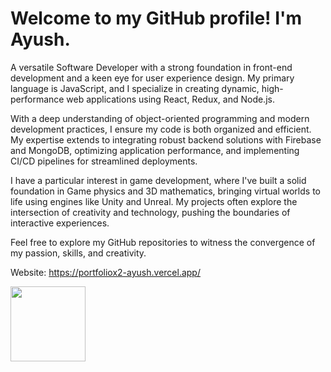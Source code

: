 ﻿# Welcome to my GitHub profile! I'm Ayush.

A versatile Software Developer with a strong foundation in front-end development and a keen eye for user experience design. My primary language is JavaScript, and I specialize in creating dynamic, high-performance web applications using React, Redux, and Node.js.

With a deep understanding of object-oriented programming and modern development practices, I ensure my code is both organized and efficient. My expertise extends to integrating robust backend solutions with Firebase and MongoDB, optimizing application performance, and implementing CI/CD pipelines for streamlined deployments.

I have a particular interest in game development, where I've built a solid foundation in Game physics and 3D mathematics, bringing virtual worlds to life using engines like Unity and Unreal. My projects often explore the intersection of creativity and technology, pushing the boundaries of interactive experiences.

Feel free to explore my GitHub repositories to witness the convergence of my passion, skills, and creativity.

Website: https://portfoliox2-ayush.vercel.app/

<img src="https://github.com/user-attachments/assets/f9002028-b8bf-467a-b5fc-dcd4df4602b0" width="120" height="120">



